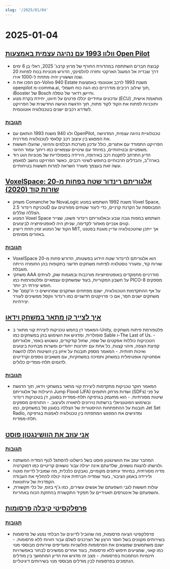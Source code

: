 ```yaml
---
slug: '/2025/01/04'
---
```


# 2025-01-04

## [וולוו 1993 עם נהיגה עצמית באמצעות Open Pilot](https://practicapp.com/carbagepilot-part1/)

- קבוצת חברים השתתפה במהדורת החורף של מרוץ קרבג' 2025, ראלי בן 6 ימים דרך שבדיה אל המעגל הארקטי וחזרה להלסינקי, הדורש מכוניות בנות לפחות 20 שנה וששוויין יהיה מתחת ל-1000 אירו.
- הם הפכו את ה-Volvo 940 Estate משנת 1993 לרכב אוטונומי באמצעות openpilot מ-comma.ai, תוך שילוב רכיבים מודרניים כמו הגה כוח חשמלי, iBooster של Bosch וחיישן רדאר של טסלה.
- עדכונים עתידיים יכללו פרטים על חיווט, יחידת בקרת מנוע (ECU) מותאמת אישית, ותוכניות לפתוח את הקוד לקוד פתוח, תוך הדגשת הגישה החדשנית של הפרויקט לשדרוג רכבים ישנים בטכנולוגיה אוטונומית.

### [תגובות](https://news.ycombinator.com/item?id=42592910)

- ולוו 940 משנת 1993 הותאם עם OpenPilot, טכנולוגיית נהיגה עצמית, המדגישה את המפגש בין עיצוב רכב קלאסי לטכנולוגיה מודרנית.
- הפרויקט התמודד עם אתגרים, כולל עדכון מערכות הבלמים וההיגוי, שהעלו חששות משפטיים ובטיחותיים, במיוחד עם שינויים עצמאיים כמו ריתוך עמוד ההיגוי.
- הדיון התרחב לתקנות רכב באירופה, הירידה בפופולריות של מכוניות הוט רוד בארה"ב, והבדלים תרבותיים בחופש לשינוי רכבים, כאשר הפרויקט נחשב למאמץ עשה זאת בעצמך מעורר השראה למרות חששות בטיחותיים.

## [VoxelSpace: אלגוריתם רינדור שטח בפחות מ-20 שורות קוד (2020)](https://github.com/s-macke/VoxelSpace)

- משחק Comanche של NovaLogic משנת 1992 השתמש במנוע Voxel Space, טכניקת רינדור 2.5D המבוססת על הקרנת קרניים, כדי ליצור שטחים מפורטים עם הצללה וצללים.
- המנוע Voxel Space השתמש במפות גובה וצבע ובאלגוריתם רינדור פשוט, שצייר קווים אנכיים מאחור לקדימה, שניתן היה לאופטימיזציה לביצועים.
- הקוד של המנוע זמין תחת רישיון MIT, אך ייתכן שהטכנולוגיה עדיין מוגנת בפטנט באזורים מסוימים.

### [תגובות](https://news.ycombinator.com/item?id=42588956)

- VoxelSpace הוא אלגוריתם לרינדור שטח הידוע בפשטותו, הדורש פחות מ-20 שורות קוד, ומעורר נוסטלגיה לפיתוח משחקים חדשני בתקופות בהן החומרה הייתה מוגבלת.
- משחקי AAA מודרניים מתמקדים באופטימיזציות מורכבות ובמגמות שוק, לעיתים על חשבון המקוריות, בעוד שמשחקים עצמאיים ופלטפורמות כמו PICO-8 מספקים חופש יצירתי רב יותר.
- על אף ההתקדמות הטכנולוגית, ישנם מפתחים ושחקנים שמרגישים כי ה'קסם' של משחקים ישנים חסר, אם כי פרויקטים חדשניים כמו רינדור ווקסל ממשיכים לעורר יצירתיות.

## [איך לצייר קו מתאר במשחק וידאו](https://ameye.dev/notes/rendering-outlines/)

- המאמר דן בחמש טכניקות ליצירת קווי מתאר ב-Unity, פלטפורמת פיתוח משחקים פופולרית, ומדגיש את השימוש בהן במשחקים כמו Sable ו-The Last of Us. - הטכניקות כוללות אפקטים של שפה, שחול קודקודים, טשטוש באפר, אלגוריתם קפיצת הצפה, וזיהוי קצוות, כל אחת עם יתרונות ייחודיים ופשרות מבחינת ביצועים ואיכות חזותית. - המאמר מספק תובנות על איזון בין השיטות הללו להשגת אסתטיקה אופטימלית במשחק ותמיכה במשחקיות, עם משאבים נוספים וקרדיטים לדגמים תלת-ממדיים כלולים.

### [תגובות](https://news.ycombinator.com/item?id=42593614)

- המאמר חוקר טכניקות מתקדמות ליצירת קווי מתאר במשחקי וידאו, תוך הדגשת היעילות של אלגוריתם Jump Flood (JFA) ושדות מרחק חתומים (SDFs) על פני שיטות מסורתיות. - הוא מתעמק בגרפיקה תלת-ממדית בסגנון, דן בטכניקות רינדור ובשימוש הפוטנציאלי ברשתות נוירונים לתאורה ולעיצוב. - התורמים מספקים תובנות על ההתפתחות ההיסטורית של הצללה בסגנון סל במשחקים, כמו Jet Set Radio, ומדגישים את המפגש המתפתח בין טכנולוגיה לאמנות בגרפיקה תלת-ממדית.

## [אני עוזב את הוושינגטון פוסט](https://anntelnaes.substack.com/p/why-im-quitting-the-washington-post)

### [תגובות](https://news.ycombinator.com/item?id=42591221)

- המחבר עוזב את הוושינגטון פוסט בשל כישלונו להסתגל לנוף המדיה המשתנה ולגישתו להצגת נושאים, שלדעתם אינה יעילה עבור נושאים קריטיים כמו דמוקרטיה.
- מדיה מסורתית, במיוחד עיתונים מקומיים, נאבקים כלכלית, מה שמוביל לדיווח מוטה ולירידה באמון הציבור, בעוד שמדיה חברתית אינה יכולה להחליף את העבודה הקפדנית של עיתונאות.
- עולות חששות לגבי השפעתם של אנשים עשירים, כמו ג'ף בזוס, על כלי תקשורת, והשפעתם של אינטרסים תאגידיים על תפקיד התקשורת בהחזקת הכוח באחריות.

## [פרפלקסיטי קיבלה פרסומות](https://twitter.com/damengchen/status/1875296442417607072)

### [תגובות](https://news.ycombinator.com/item?id=42589863)

- פרפלקסיטי הציגה פרסומות, מה שהוביל לדיונים על הבלתי נמנע של פרסומות בשירותים מקוונים בשל חוסר הרצון של הצרכנים לשלם עבור חוויות ללא פרסומות. - ישנם משתמשים שמוצאים את הפרסומות פולשניות ומעדיפים שירותים מבוססי מנוי כמו קאגי, שמציעים חיפוש ללא פרסומות, בעוד אחרים ממשיכים לבחור באפשרויות חינמיות הנתמכות בפרסומות. - מצב זה מדגיש את הדיון המתמשך בין מודלים הנתמכים בפרסומות לבין מודלים מבוססי מנוי בשירותים דיגיטליים.

<head>
  <meta property="og:title" content="וולוו 1993 עם נהיגה עצמית באמצעות Open Pilot" />
  <meta property="og:type" content="website" />
  <meta property="og:image" content="https://og.cho.sh/api/og/?title=%D7%95%D7%95%D7%9C%D7%95%D7%95%201993%20%D7%A2%D7%9D%20%D7%A0%D7%94%D7%99%D7%92%D7%94%20%D7%A2%D7%A6%D7%9E%D7%99%D7%AA%20%D7%91%D7%90%D7%9E%D7%A6%D7%A2%D7%95%D7%AA%20Open%20Pilot&subheading=%D7%99%D7%95%D7%9D%20%D7%A9%D7%91%D7%AA%2C%204%20%D7%91%D7%99%D7%A0%D7%95%D7%90%D7%A8%202025%3A%20%D7%A1%D7%99%D7%9B%D7%95%D7%9D%20%D7%97%D7%93%D7%A9%D7%95%D7%AA%20Hacker" />
</head>
